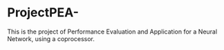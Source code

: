 # ProjectPEA-
This is the project of Performance Evaluation and Application for a Neural Network, using a coprocessor.
